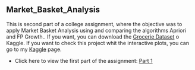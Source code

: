 ## Market_Basket_Analysis

This is second part of a college assignment, where the objective was to apply Market Basket Analysis  using and comparing the algorithms Apriori and FP Growth.. If you want, you can download the [Grocerie Dataset](https://www.kaggle.com/datasets/heeraldedhia/groceries-dataset) o Kaggle. If you want to check this project whit the interactive plots, you can go to my [Kaggle](https://www.kaggle.com/dielemonteirogomes) page.
* Click here to view the first part of the assignment: [Part 1](https://github.com/dielemonteiro/Book_Recommendation_System)
